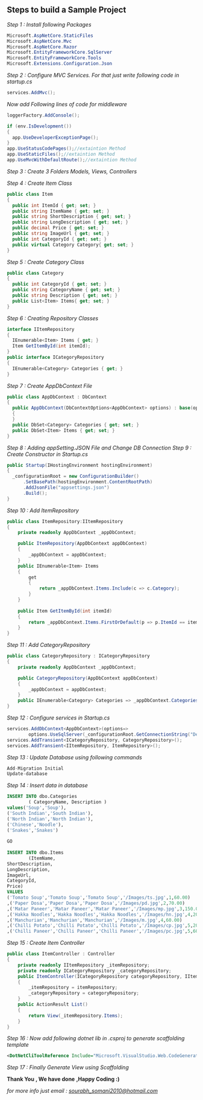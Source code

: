 **Steps to build a Sample Project**
-------------------------------
*Step 1 : Install following Packages*
```C#
Microsoft.AspNetCore.StaticFiles
Microsoft.AspNetCore.Mvc
Microsoft.AspNetCore.Razor  
Microsoft.EntityFrameworkCore.SqlServer
Microsoft.EntityFrameworkCore.Tools
Microsoft.Extensions.Configuration.Json
```
*Step 2 : Configure MVC Services. For that just write following code in startup.cs*
```C#
services.AddMvc();
```
*Now add Following lines of code for middleware*
```C#
loggerFactory.AddConsole();  

if (env.IsDevelopment())  
{  
  app.UseDeveloperExceptionPage();  
}  
app.UseStatusCodePages();//extaintion Method  
app.UseStaticFiles();//extaintion Method  
app.UseMvcWithDefaultRoute();//extaintion Method  
```
*Step 3 : Create 3 Folders Models, Views, Controllers*

*Step 4 : Create Item Class*
```C#
public class Item  
{  
  public int ItemId { get; set; }  
  public string ItemName { get; set; }  
  public string ShortDescription { get; set; }  
  public string LongDescription { get; set; }  
  public decimal Price { get; set; }  
  public string ImageUrl { get; set; }  
  public int CategoryId { get; set; }  
  public virtual Category Category{ get; set; }  
} 
```
*Step 5 : Create Category Class*
```C#
public class Category  
{  
  public int CategoryId { get; set; }  
  public string CategoryName { get; set; }  
  public string Description { get; set; }  
  public List<Item> Items{ get; set; }  
}  

```
*Step 6 : Creating Repository Classes*
```C#
interface IItemRepository  
{  
  IEnumerable<Item> Items { get; }  
  Item GetItemById(int itemId);  
}  
public interface ICategoryRepository  
{  
  IEnumerable<Category> Categories { get; }  
}  
```
*Step 7 : Create AppDbContext File*
```C#
public class AppDbContext : DbContext  
{  
  public AppDbContext(DbContextOptions<AppDbContext> options) : base(options)  
  {  
  }  
  public DbSet<Category> Categories { get; set; }  
  public DbSet<Item> Items { get; set; }  	  
}
```
*Step 8 : Adding appSetting.JSON File and Change DB Connection*
*Step 9 : Create Constructor in Startup.cs*
```C#
public Startup(IHostingEnvironment hostingEnvironment)  
{  
  _configurationRoot = new ConfigurationBuilder()  
      .SetBasePath(hostingEnvironment.ContentRootPath)  
      .AddJsonFile("appsettings.json")  
      .Build();  
}  
```
*Step 10 : Add ItemRepository*
```C#
public class ItemRepository:IItemRepository  
{  
    private readonly AppDbContext _appDbContext;  

    public ItemRepository(AppDbContext appDbContext)  
    {  
        _appDbContext = appDbContext;  
    }  
    public IEnumerable<Item> Items  
    {  
        get  
        {  
            return _appDbContext.Items.Include(c => c.Category);  
        }  
    }  
      
    public Item GetItemById(int itemId)  
    {  
        return _appDbContext.Items.FirstOrDefault(p => p.ItemId == itemId);  
    }  
}  
```
*Step 11 : Add CategoryRepository*
```C#
public class CategoryRepository : ICategoryRepository  
{  
    private readonly AppDbContext _appDbContext;  

    public CategoryRepository(AppDbContext appDbContext)  
    {  
        _appDbContext = appDbContext;  
    }  
    public IEnumerable<Category> Categories => _appDbContext.Categories;  
}  
```
*Step 12 : Configure services in Startup.cs*
```C#
services.AddDbContext<AppDbContext>(options=>  
        options.UseSqlServer(_configurationRoot.GetConnectionString("DefaultConnection")));  
services.AddTransient<ICategoryRepository, CategoryRepository>();  
services.AddTransient<IItemRepository, ItemRepository>();  
```
*Step 13 : Update Database using following commands*
```C#
Add-Migration Initial
Update-database
```
*Step 14 : Insert data in database*
```sql
INSERT INTO dbo.Categories  
        ( CategoryName, Description )  
values('Soup','Soup'),  
('South Indian','South Indian'),  
('North Indian','North Indian'),  
('Chinese','Noodle'),  
('Snakes','Snakes')  
  
GO  
  
INSERT INTO dbo.Items  
        (ItemName,  
ShortDescription,  
LongDescription,  
ImageUrl,  
CategoryId,  
Price)  
VALUES  
('Tomato Soup','Tomato Soup','Tomato Soup','/Images/ts.jpg',1,60.00)  
,('Paper Dosa','Paper Dosa','Paper Dosa','/Images/pd.jpg',2,70.00)  
,('Matar Paneer','Matar Paneer','Matar Paneer','/Images/mp.jpg',3,150.00)  
,('Hakka Noodles','Hakka Noodles','Hakka Noodles','/Images/hn.jpg',4,200.00)  
,('Manchurian','Manchurian','Manchurian','/Images/m.jpg',4,60.00)  
,('Chilli Potato','Chilli Potato','Chilli Potato','/Images/cp.jpg',5,200.00)  
,('Chilli Paneer','Chilli Paneer','Chilli Paneer','/Images/pc.jpg',5,60.00)  
```
*Step 15 : Create Item Controller*
```C#
public class ItemController : Controller  
{  
    private readonly IItemRepository _itemRepository;  
    private readonly ICategoryRepository _categoryRepository;  
    public ItemController(ICategoryRepository categoryRepository, IItemRepository itemRepository)  
    {  
        _itemRepository = itemRepository;  
        _categoryRepository = categoryRepository;  
    }  
    public ActionResult List()  
    {  
        return View(_itemRepository.Items);  
    }  
}  
```
*Step 16 : Now add following dotnet lib in .csproj to generate scaffolding template*
```xml
<DotNetCliToolReference Include="Microsoft.VisualStudio.Web.CodeGeneration.Tools" Version="1.0.0-msbuild3-final" />
```
*Step 17 : Finally Generate View using Scaffolding*

**Thank You**
**, We have done**
**,Happy Coding :)**

*for more info just email : sourabh_somani2010@hotmail.com*
